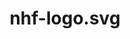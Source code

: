---
title: nhf-logo.svg
description: “assaly.ch demonstrated unparalleled professionalism, responsiveness, and patience throughout the entire process of launching my website. Their commitment to excellence and dedication to customer satisfaction truly sets them apart.”
owner: Lea Reskallah
position: Founder, no hard feelings
url: https://nohardfeelings.shop
url_text: nohardfeelings.shop
---